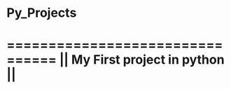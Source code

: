 # Py_Projects

================================
|| My First project in python ||
================================
